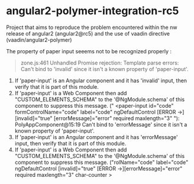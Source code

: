 # angular2-polymer-integration-rc5

Project that aims to reproduce the problem encountered within the nw release of angular2 (angular2@rc5) 
and the use of vaadin directive (vaadin/angular2-polymer)

The property of paper input seeems not to be recognized properly :

>zone.js:461 Unhandled Promise rejection: Template parse errors:
Can't bind to 'invalid' since it isn't a known property of 'paper-input'.
1. If 'paper-input' is an Angular component and it has 'invalid' input, then verify that it is part of this module.
2. If 'paper-input' is a Web Component then add "CUSTOM_ELEMENTS_SCHEMA" to the '@NgModule.schema' of this component to suppress this message.
 ("    <paper-input  id="code" formControlName="code" label="code" ngDefaultControl
                   [ERROR ->][invalid]="true"
                   [errorMessage]="error"
                   required maxlength="3" "): PolyAppComponent@15:19
Can't bind to 'errorMessage' since it isn't a known property of 'paper-input'.
1. If 'paper-input' is an Angular component and it has 'errorMessage' input, then verify that it is part of this module.
2. If 'paper-input' is a Web Component then add "CUSTOM_ELEMENTS_SCHEMA" to the '@NgModule.schema' of this component to suppress this message.
 ("rolName="code" label="code" ngDefaultControl
                   [invalid]="true"
                   [ERROR ->][errorMessage]="error"
                   required maxlength="3" char-counter ></paper-input>

